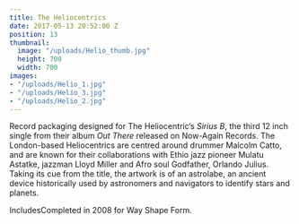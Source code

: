 ```yaml
---
title: The Heliocentrics
date: 2017-05-13 20:52:00 Z
position: 13
thumbnail:
  image: "/uploads/Helio_thumb.jpg"
  height: 700
  width: 700
images:
- "/uploads/Helio_1.jpg"
- "/uploads/Helio_3.jpg"
- "/uploads/Helio_2.jpg"
---
```


Record packaging designed for The Heliocentric’s *Sirius B*, the third 12 inch single from their album *Out There* released on Now-Again Records. The London-based Heliocentrics are centred around drummer Malcolm Catto, and are known for their collaborations with Ethio jazz pioneer Mulatu Astatke, jazzman Lloyd Miller and Afro soul Godfather, Orlando Julius. Taking its cue from the title, the artwork is of an astrolabe, an ancient device historically used by astronomers and navigators to identify stars and planets.

IncludesCompleted in 2008 for Way Shape Form.